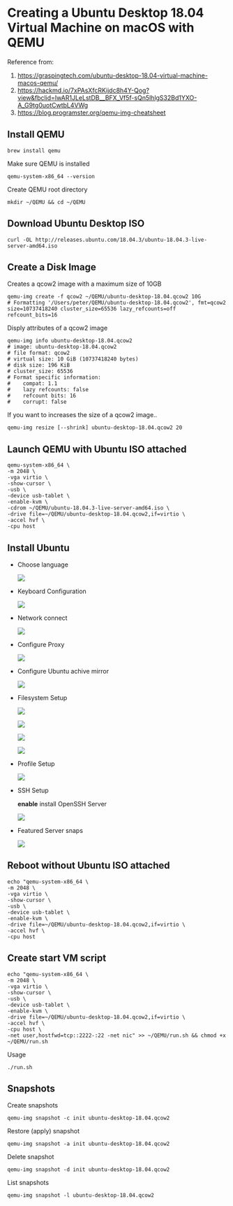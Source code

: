 # Creating a Ubuntu Desktop 18.04 Virtual Machine on macOS with QEMU

Reference from: 

1) https://graspingtech.com/ubuntu-desktop-18.04-virtual-machine-macos-qemu/
2) https://hackmd.io/7xPAsXfcRKijdc8h4Y-Qog?view&fbclid=IwAR1JLeLstDB__BFX_Vf5f-sQn5lhlgS32Bd1YXO-A_G9tg0uotCwtbL4VWg
3) https://blog.programster.org/qemu-img-cheatsheet

## Install QEMU

```
brew install qemu
```

Make sure QEMU is installed

```
qemu-system-x86_64 --version
```

Create QEMU root directory

```
mkdir ~/QEMU && cd ~/QEMU
```

## Download Ubuntu Desktop ISO

```
curl -OL http://releases.ubuntu.com/18.04.3/ubuntu-18.04.3-live-server-amd64.iso
```

## Create a Disk Image

Creates a qcow2 image with a maximum size of 10GB

```
qemu-img create -f qcow2 ~/QEMU/ubuntu-desktop-18.04.qcow2 10G
# Formatting '/Users/peter/QEMU/ubuntu-desktop-18.04.qcow2', fmt=qcow2 size=10737418240 cluster_size=65536 lazy_refcounts=off refcount_bits=16
```

Disply attributes of a qcow2 image

```
qemu-img info ubuntu-desktop-18.04.qcow2
# image: ubuntu-desktop-18.04.qcow2
# file format: qcow2
# virtual size: 10 GiB (10737418240 bytes)
# disk size: 196 KiB
# cluster_size: 65536
# Format specific information:
#    compat: 1.1
#    lazy refcounts: false
#    refcount bits: 16
#    corrupt: false
```

If you want to increases the size of a qcow2 image..

```
qemu-img resize [--shrink] ubuntu-desktop-18.04.qcow2 20
```

## Launch QEMU with Ubuntu ISO attached

```
qemu-system-x86_64 \
-m 2048 \
-vga virtio \
-show-cursor \
-usb \
-device usb-tablet \
-enable-kvm \
-cdrom ~/QEMU/ubuntu-18.04.3-live-server-amd64.iso \
-drive file=~/QEMU/ubuntu-desktop-18.04.qcow2,if=virtio \
-accel hvf \
-cpu host
```

## Install Ubuntu

* Choose language

  ![](www/images/01_choose_lan.png)

* Keyboard Configuration

  ![](www/images/02_keyboard_config.png)

* Network connect

  ![](www/images/03_network_con.png)

* Configure Proxy

  ![](www/images/04_config_proxy.png)

* Configure Ubuntu achive mirror

  ![](www/images/05_config_mirror.png)

* Filesystem Setup

  ![](www/images/06_fs_setup.png)

  ![](www/images/07_fs_setup_disk.png)

  ![](www/images/08_fs_setup_summary.png)

  ![](www/images/09_fs_setup_comfirm.png)

* Profile Setup

  ![](www/images/10_profile_setup.png)

* SSH Setup

  **enable** install OpenSSH Server

  ![](www/images/11_ssh.png)

* Featured Server snaps

  ![](www/images/12_feature_server_snap.png)

## Reboot without Ubuntu ISO attached

```
echo "qemu-system-x86_64 \
-m 2048 \
-vga virtio \
-show-cursor \
-usb \
-device usb-tablet \
-enable-kvm \
-drive file=~/QEMU/ubuntu-desktop-18.04.qcow2,if=virtio \
-accel hvf \
-cpu host 
```

## Create start VM script

```
echo "qemu-system-x86_64 \
-m 2048 \
-vga virtio \
-show-cursor \
-usb \
-device usb-tablet \
-enable-kvm \
-drive file=~/QEMU/ubuntu-desktop-18.04.qcow2,if=virtio \
-accel hvf \
-cpu host \
-net user,hostfwd=tcp::2222-:22 -net nic" >> ~/QEMU/run.sh && chmod +x ~/QEMU/run.sh
```

Usage

```
./run.sh
```

## Snapshots

Create snapshots

```
qemu-img snapshot -c init ubuntu-desktop-18.04.qcow2
```

Restore (apply) snapshot

```
qemu-img snapshot -a init ubuntu-desktop-18.04.qcow2
```

Delete snapshot

```
qemu-img snapshot -d init ubuntu-desktop-18.04.qcow2
```

List snapshots

```
qemu-img snapshot -l ubuntu-desktop-18.04.qcow2
```


